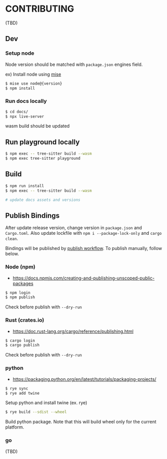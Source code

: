 # CONTRIBUTING

(TBD)

## Dev
### Setup node

Node version should be matched with `package.json` engines field.

ex) Install node using [mise](https://github.com/jdx/mise)

```sh
$ mise use node@{version}
$ npm install
```

### Run docs locally
```sh
$ cd docs/
$ npx live-server
```
wasm build should be updated

## Run playground locally
```sh
$ npm exec -- tree-sitter build --wasm
$ npm exec tree-sitter playground
```

## Build
```sh
$ npm run install
$ npm exec -- tree-sitter build --wasm

# update docs assets and versions
```

## Publish Bindings

After update release version, change version in `package.json` and `Cargo.toml`. Also update lockfile with `npm i --package-lock-only` and `cargo clean`.

Bindings will be published by [publish workflow](.github/workflows/publish.yml). To publish manually, follow below.

### Node (npm)
- https://docs.npmjs.com/creating-and-publishing-unscoped-public-packages

```sh
$ npm login
$ npm publish
```
Check before publish with `--dry-run`

### Rust (crates.io)
- https://doc.rust-lang.org/cargo/reference/publishing.html

```sh
$ cargo login
$ cargo publish
```
Check before publish with `--dry-run`

### python
- https://packaging.python.org/en/latest/tutorials/packaging-projects/

```sh
$ rye sync
$ rye add twine
```
Setup python and install twine (ex. rye)

```sh
$ rye build --sdist --wheel
```
Build python package. Note that this will build wheel only for the current platform.

### go

(TBD)
